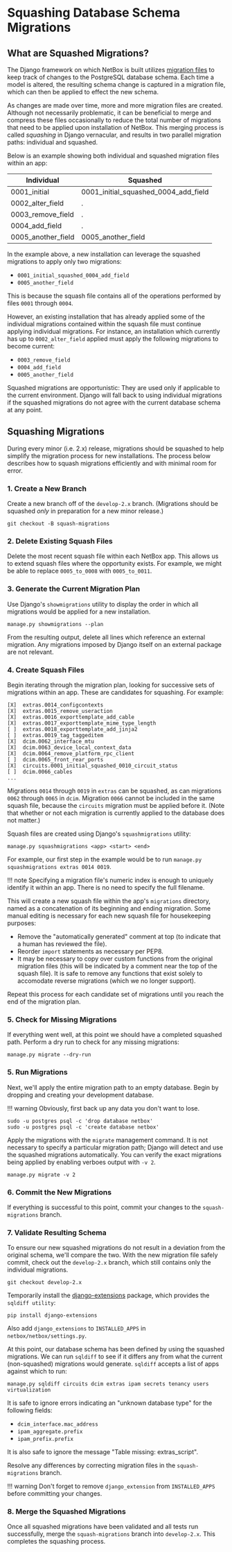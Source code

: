 # Squashing Database Schema Migrations

## What are Squashed Migrations?

The Django framework on which NetBox is built utilizes [migration files](https://docs.djangoproject.com/en/stable/topics/migrations/) to keep track of changes to the PostgreSQL database schema. Each time a model is altered, the resulting schema change is captured in a migration file, which can then be applied to effect the new schema.

As changes are made over time, more and more migration files are created. Although not necessarily problematic, it can be beneficial to merge and compress these files occasionally to reduce the total number of migrations that need to be applied upon installation of NetBox. This merging process is called _squashing_ in Django vernacular, and results in two parallel migration paths: individual and squashed.

Below is an example showing both individual and squashed migration files within an app:

| Individual | Squashed |
|------------|----------|
| 0001_initial       | 0001_initial_squashed_0004_add_field |
| 0002_alter_field   |                   .                  |
| 0003_remove_field  |                   .                  |
| 0004_add_field     |                   .                  |
| 0005_another_field | 0005_another_field                   |

In the example above, a new installation can leverage the squashed migrations to apply only two migrations:

* `0001_initial_squashed_0004_add_field`
* `0005_another_field`

This is because the squash file contains all of the operations performed by files `0001` through `0004`.

However, an existing installation that has already applied some of the individual migrations contained within the squash file must continue applying individual migrations. For instance, an installation which currently has up to `0002_alter_field` applied must apply the following migrations to become current:

* `0003_remove_field`
* `0004_add_field`
* `0005_another_field`

Squashed migrations are opportunistic: They are used only if applicable to the current environment. Django will fall back to using individual migrations if the squashed migrations do not agree with the current database schema at any point.

## Squashing Migrations

During every minor (i.e. 2.x) release, migrations should be squashed to help simplify the migration process for new installations. The process below describes how to squash migrations efficiently and with minimal room for error.

### 1. Create a New Branch

Create a new branch off of the `develop-2.x` branch. (Migrations should be squashed _only_ in preparation for a new minor release.)

```
git checkout -B squash-migrations
```

### 2. Delete Existing Squash Files

Delete the most recent squash file within each NetBox app. This allows us to extend squash files where the opportunity exists. For example, we might be able to replace `0005_to_0008` with `0005_to_0011`.

### 3. Generate the Current Migration Plan

Use Django's `showmigrations` utility to display the order in which all migrations would be applied for a new installation.

```
manage.py showmigrations --plan
```

From the resulting output, delete all lines which reference an external migration. Any migrations imposed by Django itself on an external package are not relevant.

### 4. Create Squash Files

Begin iterating through the migration plan, looking for successive sets of migrations within an app. These are candidates for squashing. For example:

```
[X]  extras.0014_configcontexts
[X]  extras.0015_remove_useraction
[X]  extras.0016_exporttemplate_add_cable
[X]  extras.0017_exporttemplate_mime_type_length
[ ]  extras.0018_exporttemplate_add_jinja2
[ ]  extras.0019_tag_taggeditem
[X]  dcim.0062_interface_mtu
[X]  dcim.0063_device_local_context_data
[X]  dcim.0064_remove_platform_rpc_client
[ ]  dcim.0065_front_rear_ports
[X]  circuits.0001_initial_squashed_0010_circuit_status
[ ]  dcim.0066_cables
...
```

Migrations `0014` through `0019` in `extras` can be squashed, as can migrations `0062` through `0065` in `dcim`. Migration `0066` cannot be included in the same squash file, because the `circuits` migration must be applied before it. (Note that whether or not each migration is currently applied to the database does not matter.)

Squash files are created using Django's `squashmigrations` utility:

```
manage.py squashmigrations <app> <start> <end>
```

For example, our first step in the example would be to run `manage.py squashmigrations extras 0014 0019`.

!!! note
    Specifying a migration file's numeric index is enough to uniquely identify it within an app. There is no need to specify the full filename.

This will create a new squash file within the app's `migrations` directory, named as a concatenation of its beginning and ending migration. Some manual editing is necessary for each new squash file for housekeeping purposes:

* Remove the "automatically generated" comment at top (to indicate that a human has reviewed the file).
* Reorder `import` statements as necessary per PEP8.
* It may be necessary to copy over custom functions from the original migration files (this will be indicated by a comment near the top of the squash file). It is safe to remove any functions that exist solely to accomodate reverse migrations (which we no longer support).

Repeat this process for each candidate set of migrations until you reach the end of the migration plan.

### 5. Check for Missing Migrations

If everything went well, at this point we should have a completed squashed path. Perform a dry run to check for any missing migrations:

```
manage.py migrate --dry-run
```

### 5. Run Migrations

Next, we'll apply the entire migration path to an empty database. Begin by dropping and creating your development database.

!!! warning
    Obviously, first back up any data you don't want to lose.

```
sudo -u postgres psql -c 'drop database netbox'
sudo -u postgres psql -c 'create database netbox'
```

Apply the migrations with the `migrate` management command. It is not necessary to specify a particular migration path; Django will detect and use the squashed migrations automatically. You can verify the exact migrations being applied by enabling verboes output with `-v 2`.

```
manage.py migrate -v 2
```

### 6. Commit the New Migrations

If everything is successful to this point, commit your changes to the `squash-migrations` branch.

### 7. Validate Resulting Schema

To ensure our new squashed migrations do not result in a deviation from the original schema, we'll compare the two. With the new migration file safely commit, check out the `develop-2.x` branch, which still contains only the individual migrations.

```
git checkout develop-2.x
```

Temporarily install the [django-extensions](https://django-extensions.readthedocs.io/) package, which provides the `sqldiff utility`:

```
pip install django-extensions
```

Also add `django_extensions` to `INSTALLED_APPS` in `netbox/netbox/settings.py`.

At this point, our database schema has been defined by using the squashed migrations. We can run `sqldiff` to see if it differs any from what the current (non-squashed) migrations would generate. `sqldiff` accepts a list of apps against which to run:

```
manage.py sqldiff circuits dcim extras ipam secrets tenancy users virtualization
```

It is safe to ignore errors indicating an "unknown database type" for the following fields:

* `dcim_interface.mac_address`
* `ipam_aggregate.prefix`
* `ipam_prefix.prefix`

It is also safe to ignore the message "Table missing: extras_script".

Resolve any differences by correcting migration files in the `squash-migrations` branch.

!!! warning
    Don't forget to remove `django_extension` from `INSTALLED_APPS` before committing your changes.

### 8. Merge the Squashed Migrations

Once all squashed migrations have been validated and all tests run successfully, merge the `squash-migrations` branch into `develop-2.x`. This completes the squashing process.
